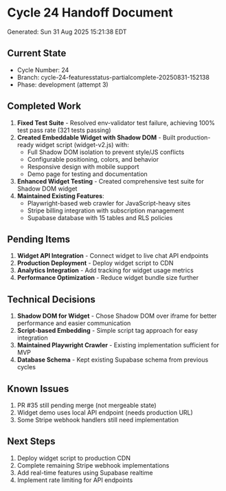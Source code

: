 # Cycle 24 Handoff Document

Generated: Sun 31 Aug 2025 15:21:38 EDT

## Current State
- Cycle Number: 24
- Branch: cycle-24-featuresstatus-partialcomplete-20250831-152138
- Phase: development (attempt 3)

## Completed Work
1. **Fixed Test Suite** - Resolved env-validator test failure, achieving 100% test pass rate (321 tests passing)
2. **Created Embeddable Widget with Shadow DOM** - Built production-ready widget script (widget-v2.js) with:
   - Full Shadow DOM isolation to prevent style/JS conflicts
   - Configurable positioning, colors, and behavior
   - Responsive design with mobile support
   - Demo page for testing and documentation
3. **Enhanced Widget Testing** - Created comprehensive test suite for Shadow DOM widget
4. **Maintained Existing Features**:
   - Playwright-based web crawler for JavaScript-heavy sites
   - Stripe billing integration with subscription management
   - Supabase database with 15 tables and RLS policies

## Pending Items
1. **Widget API Integration** - Connect widget to live chat API endpoints
2. **Production Deployment** - Deploy widget script to CDN
3. **Analytics Integration** - Add tracking for widget usage metrics
4. **Performance Optimization** - Reduce widget bundle size further

## Technical Decisions
1. **Shadow DOM for Widget** - Chose Shadow DOM over iframe for better performance and easier communication
2. **Script-based Embedding** - Simple script tag approach for easy integration
3. **Maintained Playwright Crawler** - Existing implementation sufficient for MVP
4. **Database Schema** - Kept existing Supabase schema from previous cycles

## Known Issues
1. PR #35 still pending merge (not mergeable state)
2. Widget demo uses local API endpoint (needs production URL)
3. Some Stripe webhook handlers still need implementation

## Next Steps
1. Deploy widget script to production CDN
2. Complete remaining Stripe webhook implementations
3. Add real-time features using Supabase realtime
4. Implement rate limiting for API endpoints
